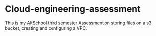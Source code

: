 # Cloud-engineering-assessment
This is my AltSchool third semester Assessment on storing files on a s3 bucket, creating and configuring a VPC.
